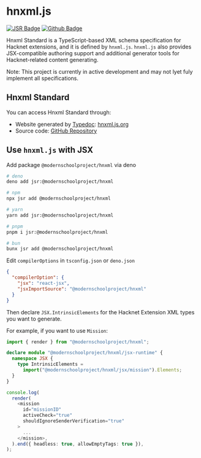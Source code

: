 # hnxml.js

[![JSR Badge](https://jsr.io/badges/@modernschoolproject/hnxml)](https://jsr.io/@modernschoolproject/hnxml)
[![Github Badge](https://img.shields.io/badge/Github-hnxml-black?logo=github)](https://github.com/Modern-School/hnxml)

Hnxml Standard is a TypeScript-based XML schema specification for Hacknet
extensions, and it is defined by `hnxml.js`. `hnxml.js` also provides
JSX-compatible authoring support and additional generator tools for
Hacknet-related content generating.

Note: This project is currently in active development and may not lyet fuly
implement all specifications.

## Hnxml Standard

You can access Hnxml Standard through:

- Website generated by [Typedoc](https://typedoc.org/):
  [hnxml.js.org](https://hnxml.js.org)
- Source code: [GitHub Repository](https://github.com/xxx/hnxml)

## Use `hnxml.js` with JSX

Add package `@modernschoolproject/hnxml` via deno

```bash
# deno 
deno add jsr:@modernschoolproject/hnxml
```

```bash
# npm
npx jsr add @modernschoolproject/hnxml
```

```bash
# yarn
yarn add jsr:@modernschoolproject/hnxml
```

```bash
# pnpm
pnpm i jsr:@modernschoolproject/hnxml
```

```bash
# bun
bunx jsr add @modernschoolproject/hnxml
```

Edit `compilerOptions` in `tsconfig.json` or `deno.json`

```json
{
  "compilerOption": {
    "jsx": "react-jsx",
    "jsxImportSource": "@modernschoolproject/hnxml"
  }
}
```

Then declare `JSX.IntrinsicElements` for the Hacknet Extension XML types you
want to generate.

For example, if you want to use `Mission`:

```ts
import { render } from "@modernschoolproject/hnxml";

declare module "@modernschoolproject/hnxml/jsx-runtime" {
  namespace JSX {
    type IntrinsicElements =
      import("@modernschoolproject/hnxml/jsx/mission").Elements;
  }
}

console.log(
  render(
    <mission
      id="missionID"
      activeCheck="true"
      shouldIgnoreSenderVerification="true"
    >
      ...
    </mission>,
  ).end({ headless: true, allowEmptyTags: true }),
);
```
